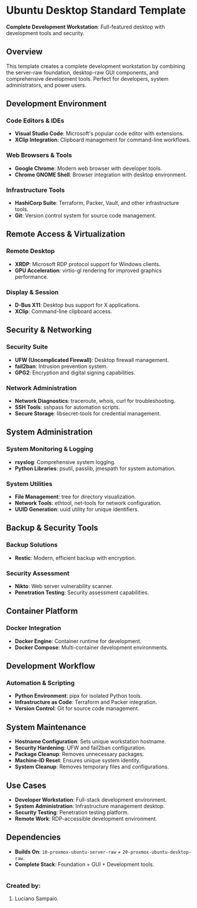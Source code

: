 # Ubuntu Desktop Standard Template

**Complete Development Workstation**: Full-featured desktop with development tools and security.

## Overview

This template creates a complete development workstation by combining the server-raw foundation, desktop-raw GUI components, and comprehensive development tools. Perfect for developers, system administrators, and power users.

## Development Environment

### Code Editors & IDEs
- **Visual Studio Code**: Microsoft's popular code editor with extensions.
- **XClip Integration**: Clipboard management for command-line workflows.

### Web Browsers & Tools
- **Google Chrome**: Modern web browser with developer tools.
- **Chrome GNOME Shell**: Browser integration with desktop environment.

### Infrastructure Tools
- **HashiCorp Suite**: Terraform, Packer, Vault, and other infrastructure tools.
- **Git**: Version control system for source code management.

## Remote Access & Virtualization

### Remote Desktop
- **XRDP**: Microsoft RDP protocol support for Windows clients.
- **GPU Acceleration**: virtio-gl rendering for improved graphics performance.

### Display & Session
- **D-Bus X11**: Desktop bus support for X applications.
- **XClip**: Command-line clipboard access.

## Security & Networking

### Security Suite
- **UFW (Uncomplicated Firewall)**: Desktop firewall management.
- **fail2ban**: Intrusion prevention system.
- **GPG2**: Encryption and digital signing capabilities.

### Network Administration
- **Network Diagnostics**: traceroute, whois, curl for troubleshooting.
- **SSH Tools**: sshpass for automation scripts.
- **Secure Storage**: libsecret-tools for credential management.

## System Administration

### System Monitoring & Logging
- **rsyslog**: Comprehensive system logging.
- **Python Libraries**: psutil, passlib, jmespath for system automation.

### System Utilities
- **File Management**: tree for directory visualization.
- **Network Tools**: ethtool, net-tools for network configuration.
- **UUID Generation**: uuid utility for unique identifiers.

## Backup & Security Tools

### Backup Solutions
- **Restic**: Modern, efficient backup with encryption.

### Security Assessment
- **Nikto**: Web server vulnerability scanner.
- **Penetration Testing**: Security assessment capabilities.

## Container Platform

### Docker Integration
- **Docker Engine**: Container runtime for development.
- **Docker Compose**: Multi-container development environments.

## Development Workflow

### Automation & Scripting
- **Python Environment**: pipx for isolated Python tools.
- **Infrastructure as Code**: Terraform and Packer integration.
- **Version Control**: Git for source code management.

## System Maintenance
- **Hostname Configuration**: Sets unique workstation hostname.
- **Security Hardening**: UFW and fail2ban configuration.
- **Package Cleanup**: Removes unnecessary packages.
- **Machine-ID Reset**: Ensures unique system identity.
- **System Cleanup**: Removes temporary files and configurations.

## Use Cases
- **Developer Workstation**: Full-stack development environment.
- **System Administration**: Infrastructure management desktop.
- **Security Testing**: Penetration testing platform.
- **Remote Work**: RDP-accessible development environment.

## Dependencies
- **Builds On**: `10-proxmox-ubuntu-server-raw` + `20-proxmox-ubuntu-desktop-raw`.
- **Complete Stack**: Foundation + GUI + Development tools.

#
### Created by:

1. Luciano Sampaio.

